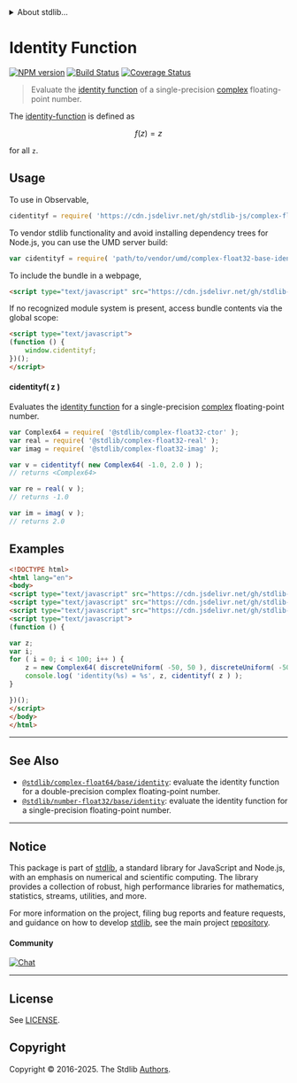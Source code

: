 <!--

@license Apache-2.0

Copyright (c) 2021 The Stdlib Authors.

Licensed under the Apache License, Version 2.0 (the "License");
you may not use this file except in compliance with the License.
You may obtain a copy of the License at

   http://www.apache.org/licenses/LICENSE-2.0

Unless required by applicable law or agreed to in writing, software
distributed under the License is distributed on an "AS IS" BASIS,
WITHOUT WARRANTIES OR CONDITIONS OF ANY KIND, either express or implied.
See the License for the specific language governing permissions and
limitations under the License.

-->


<details>
  <summary>
    About stdlib...
  </summary>
  <p>We believe in a future in which the web is a preferred environment for numerical computation. To help realize this future, we've built stdlib. stdlib is a standard library, with an emphasis on numerical and scientific computation, written in JavaScript (and C) for execution in browsers and in Node.js.</p>
  <p>The library is fully decomposable, being architected in such a way that you can swap out and mix and match APIs and functionality to cater to your exact preferences and use cases.</p>
  <p>When you use stdlib, you can be absolutely certain that you are using the most thorough, rigorous, well-written, studied, documented, tested, measured, and high-quality code out there.</p>
  <p>To join us in bringing numerical computing to the web, get started by checking us out on <a href="https://github.com/stdlib-js/stdlib">GitHub</a>, and please consider <a href="https://opencollective.com/stdlib">financially supporting stdlib</a>. We greatly appreciate your continued support!</p>
</details>

# Identity Function

[![NPM version][npm-image]][npm-url] [![Build Status][test-image]][test-url] [![Coverage Status][coverage-image]][coverage-url] <!-- [![dependencies][dependencies-image]][dependencies-url] -->

> Evaluate the [identity function][identity-function] of a single-precision [complex][@stdlib/complex/float32/ctor] floating-point number.

<section class="intro">

The [identity-function][identity-function] is defined as

<!-- <equation class="equation" label="eq:identity_function" align="center" raw="f(z) = z" alt="Identity function"> -->

```math
f(z) = z
```

<!-- <div class="equation" align="center" data-raw-text="f(z) = z" data-equation="eq:identity_function">
    <img src="https://cdn.jsdelivr.net/gh/stdlib-js/stdlib@79c18caa8e6697ecbe8bcf813a8d54a470168a75/lib/node_modules/@stdlib/complex/float32/base/identity/docs/img/equation_identity_function.svg" alt="Identity function">
    <br>
</div> -->

<!-- </equation> -->

for all `z`.

</section>

<!-- /.intro -->



<section class="usage">

## Usage

To use in Observable,

```javascript
cidentityf = require( 'https://cdn.jsdelivr.net/gh/stdlib-js/complex-float32-base-identity@umd/browser.js' )
```

To vendor stdlib functionality and avoid installing dependency trees for Node.js, you can use the UMD server build:

```javascript
var cidentityf = require( 'path/to/vendor/umd/complex-float32-base-identity/index.js' )
```

To include the bundle in a webpage,

```html
<script type="text/javascript" src="https://cdn.jsdelivr.net/gh/stdlib-js/complex-float32-base-identity@umd/browser.js"></script>
```

If no recognized module system is present, access bundle contents via the global scope:

```html
<script type="text/javascript">
(function () {
    window.cidentityf;
})();
</script>
```

#### cidentityf( z )

Evaluates the [identity function][identity-function] for a single-precision [complex][@stdlib/complex/float32/ctor] floating-point number.

```javascript
var Complex64 = require( '@stdlib/complex-float32-ctor' );
var real = require( '@stdlib/complex-float32-real' );
var imag = require( '@stdlib/complex-float32-imag' );

var v = cidentityf( new Complex64( -1.0, 2.0 ) );
// returns <Complex64>

var re = real( v );
// returns -1.0

var im = imag( v );
// returns 2.0
```

</section>

<!-- /.usage -->

<section class="examples">

## Examples

<!-- eslint no-undef: "error" -->

```html
<!DOCTYPE html>
<html lang="en">
<body>
<script type="text/javascript" src="https://cdn.jsdelivr.net/gh/stdlib-js/random-base-discrete-uniform@umd/browser.js"></script>
<script type="text/javascript" src="https://cdn.jsdelivr.net/gh/stdlib-js/complex-float32-ctor@umd/browser.js"></script>
<script type="text/javascript" src="https://cdn.jsdelivr.net/gh/stdlib-js/complex-float32-base-identity@umd/browser.js"></script>
<script type="text/javascript">
(function () {

var z;
var i;
for ( i = 0; i < 100; i++ ) {
    z = new Complex64( discreteUniform( -50, 50 ), discreteUniform( -50, 50 ) );
    console.log( 'identity(%s) = %s', z, cidentityf( z ) );
}

})();
</script>
</body>
</html>
```

</section>

<!-- /.examples -->

<!-- C interface documentation. -->



<!-- Section for related `stdlib` packages. Do not manually edit this section, as it is automatically populated. -->

<section class="related">

* * *

## See Also

-   <span class="package-name">[`@stdlib/complex-float64/base/identity`][@stdlib/complex/float64/base/identity]</span><span class="delimiter">: </span><span class="description">evaluate the identity function for a double-precision complex floating-point number.</span>
-   <span class="package-name">[`@stdlib/number-float32/base/identity`][@stdlib/number/float32/base/identity]</span><span class="delimiter">: </span><span class="description">evaluate the identity function for a single-precision floating-point number.</span>

</section>

<!-- /.related -->

<!-- Section for all links. Make sure to keep an empty line after the `section` element and another before the `/section` close. -->


<section class="main-repo" >

* * *

## Notice

This package is part of [stdlib][stdlib], a standard library for JavaScript and Node.js, with an emphasis on numerical and scientific computing. The library provides a collection of robust, high performance libraries for mathematics, statistics, streams, utilities, and more.

For more information on the project, filing bug reports and feature requests, and guidance on how to develop [stdlib][stdlib], see the main project [repository][stdlib].

#### Community

[![Chat][chat-image]][chat-url]

---

## License

See [LICENSE][stdlib-license].


## Copyright

Copyright &copy; 2016-2025. The Stdlib [Authors][stdlib-authors].

</section>

<!-- /.stdlib -->

<!-- Section for all links. Make sure to keep an empty line after the `section` element and another before the `/section` close. -->

<section class="links">

[npm-image]: http://img.shields.io/npm/v/@stdlib/complex-float32-base-identity.svg
[npm-url]: https://npmjs.org/package/@stdlib/complex-float32-base-identity

[test-image]: https://github.com/stdlib-js/complex-float32-base-identity/actions/workflows/test.yml/badge.svg?branch=main
[test-url]: https://github.com/stdlib-js/complex-float32-base-identity/actions/workflows/test.yml?query=branch:main

[coverage-image]: https://img.shields.io/codecov/c/github/stdlib-js/complex-float32-base-identity/main.svg
[coverage-url]: https://codecov.io/github/stdlib-js/complex-float32-base-identity?branch=main

<!--

[dependencies-image]: https://img.shields.io/david/stdlib-js/complex-float32-base-identity.svg
[dependencies-url]: https://david-dm.org/stdlib-js/complex-float32-base-identity/main

-->

[chat-image]: https://img.shields.io/gitter/room/stdlib-js/stdlib.svg
[chat-url]: https://app.gitter.im/#/room/#stdlib-js_stdlib:gitter.im

[stdlib]: https://github.com/stdlib-js/stdlib

[stdlib-authors]: https://github.com/stdlib-js/stdlib/graphs/contributors

[umd]: https://github.com/umdjs/umd
[es-module]: https://developer.mozilla.org/en-US/docs/Web/JavaScript/Guide/Modules

[deno-url]: https://github.com/stdlib-js/complex-float32-base-identity/tree/deno
[deno-readme]: https://github.com/stdlib-js/complex-float32-base-identity/blob/deno/README.md
[umd-url]: https://github.com/stdlib-js/complex-float32-base-identity/tree/umd
[umd-readme]: https://github.com/stdlib-js/complex-float32-base-identity/blob/umd/README.md
[esm-url]: https://github.com/stdlib-js/complex-float32-base-identity/tree/esm
[esm-readme]: https://github.com/stdlib-js/complex-float32-base-identity/blob/esm/README.md
[branches-url]: https://github.com/stdlib-js/complex-float32-base-identity/blob/main/branches.md

[stdlib-license]: https://raw.githubusercontent.com/stdlib-js/complex-float32-base-identity/main/LICENSE

[identity-function]: https://en.wikipedia.org/wiki/Identity_function

[@stdlib/complex/float32/ctor]: https://github.com/stdlib-js/complex-float32-ctor/tree/umd

<!-- <related-links> -->

[@stdlib/complex/float64/base/identity]: https://github.com/stdlib-js/complex-float64-base-identity/tree/umd

[@stdlib/number/float32/base/identity]: https://github.com/stdlib-js/number-float32-base-identity/tree/umd

<!-- </related-links> -->

</section>

<!-- /.links -->

